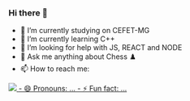 ### Hi there 👋

<!--
**PedroRamonee/PedroRamonee** is a ✨ _special_ ✨ repository because its `README.md` (this file) appears on your GitHub profile.

Here are some ideas to get you started:

- 🔭 I’m currently working on ...
- 🌱 I’m currently learning ...
- 👯 I’m looking to collaborate on ...
- 🤔 I’m looking for help with ...
- 💬 Ask me about ...
- 📫 How to reach me: ...
- 😄 Pronouns: ...
- ⚡ Fun fact: ...
-->
- 🔭 I’m currently studying on CEFET-MG
- 🌱 I’m currently learning C++
- 🤔 I’m looking for help with JS, REACT and NODE
- 💬 Ask me anything about Chess ♟️
- 📫 How to reach me: 
<a href="https://www.instagram.com/__ramonee_/">
<img src ="https://encrypted-tbn0.gstatic.com/images?q=tbn:ANd9GcSxcFncjSRYjJWiHjU_2ksLkcSNdh4gG9lnUA&usqp=CAU"/>
</a>
<a href="https://twitter.com/__Ramonee_">
- 😄 Pronouns: ...
- ⚡ Fun fact: ...
